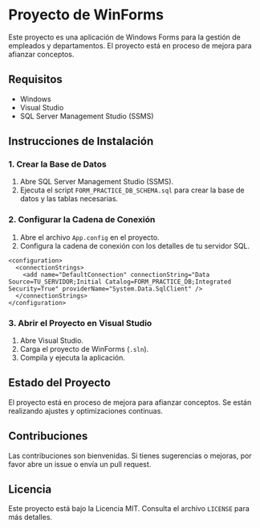 # Proyecto de WinForms

Este proyecto es una aplicación de Windows Forms para la gestión de empleados y departamentos. El proyecto está en proceso de mejora para afianzar conceptos.

## Requisitos
- Windows
- Visual Studio
- SQL Server Management Studio (SSMS)

## Instrucciones de Instalación

### 1. Crear la Base de Datos

1. Abre SQL Server Management Studio (SSMS).
2. Ejecuta el script `FORM_PRACTICE_DB_SCHEMA.sql` para crear la base de datos y las tablas necesarias.

### 2. Configurar la Cadena de Conexión

1. Abre el archivo `App.config` en el proyecto.
2. Configura la cadena de conexión con los detalles de tu servidor SQL.
   
```
<configuration>
  <connectionStrings>
    <add name="DefaultConnection" connectionString="Data Source=TU_SERVIDOR;Initial Catalog=FORM_PRACTICE_DB;Integrated Security=True" providerName="System.Data.SqlClient" />
  </connectionStrings>
</configuration>
```

### 3. Abrir el Proyecto en Visual Studio

1. Abre Visual Studio.
2. Carga el proyecto de WinForms (`.sln`).
3. Compila y ejecuta la aplicación.

## Estado del Proyecto

El proyecto está en proceso de mejora para afianzar conceptos. Se están realizando ajustes y optimizaciones continuas.

## Contribuciones

Las contribuciones son bienvenidas. Si tienes sugerencias o mejoras, por favor abre un issue o envía un pull request.

## Licencia

Este proyecto está bajo la Licencia MIT. Consulta el archivo `LICENSE` para más detalles.
